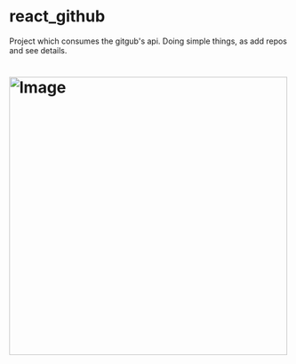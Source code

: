 # react_github
Project which consumes the gitgub's api. Doing simple things, as add repos and see details.

<h1 align="left">
    <img alt="Image" src="https://i.imgur.com/zJ46Mi8.png" width="500px" />
</h1>
